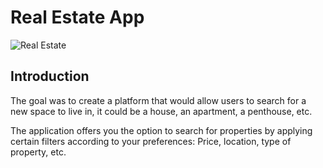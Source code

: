 # Real Estate App

![Real Estate](https://i.ibb.co/jTW4bFC/image.png)

## Introduction


The goal was to create a platform that would allow users to search for a new space to live in, it could be a house, an apartment, a penthouse, etc. 

The application offers you the option to search for properties by applying certain filters according to your preferences: Price, location, type of property, etc. 
